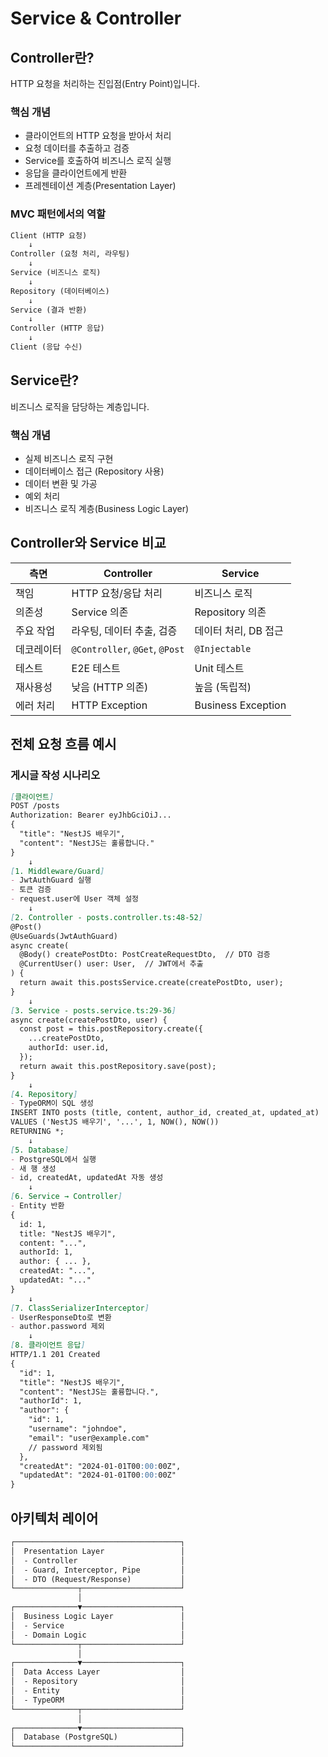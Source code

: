 # Service & Controller

## Controller란?
HTTP 요청을 처리하는 진입점(Entry Point)입니다.

### 핵심 개념
- 클라이언트의 HTTP 요청을 받아서 처리
- 요청 데이터를 추출하고 검증
- Service를 호출하여 비즈니스 로직 실행
- 응답을 클라이언트에게 반환
- 프레젠테이션 계층(Presentation Layer)

### MVC 패턴에서의 역할
```markdown
Client (HTTP 요청)
    ↓
Controller (요청 처리, 라우팅)
    ↓
Service (비즈니스 로직)
    ↓
Repository (데이터베이스)
    ↓
Service (결과 반환)
    ↓
Controller (HTTP 응답)
    ↓
Client (응답 수신)
```

## Service란?
비즈니스 로직을 담당하는 계층입니다.

### 핵심 개념
- 실제 비즈니스 로직 구현
- 데이터베이스 접근 (Repository 사용)
- 데이터 변환 및 가공
- 예외 처리
- 비즈니스 로직 계층(Business Logic Layer)

## Controller와 Service 비교
| 측면 | Controller | Service |
| --- | ---------- | ------- |
| 책임 | HTTP 요청/응답 처리 | 비즈니스 로직 |
| 의존성 | Service 의존 | Repository 의존 |
| 주요 작업 | 라우팅, 데이터 추출, 검증 | 데이터 처리, DB 접근 |
| 데코레이터 | `@Controller`, `@Get`, `@Post`	| `@Injectable` |
| 테스트 | E2E 테스트 | Unit 테스트 |
| 재사용성 | 낮음 (HTTP 의존) | 높음 (독립적) |
| 에러 처리 | HTTP Exception | Business Exception |

## 전체 요청 흐름 예시

### 게시글 작성 시나리오
```markdown
[클라이언트]
POST /posts
Authorization: Bearer eyJhbGciOiJ...
{
  "title": "NestJS 배우기",
  "content": "NestJS는 훌륭합니다."
}
    ↓
[1. Middleware/Guard]
- JwtAuthGuard 실행
- 토큰 검증
- request.user에 User 객체 설정
    ↓
[2. Controller - posts.controller.ts:48-52]
@Post()
@UseGuards(JwtAuthGuard)
async create(
  @Body() createPostDto: PostCreateRequestDto,  // DTO 검증
  @CurrentUser() user: User,  // JWT에서 추출
) {
  return await this.postsService.create(createPostDto, user);
}
    ↓
[3. Service - posts.service.ts:29-36]
async create(createPostDto, user) {
  const post = this.postRepository.create({
    ...createPostDto,
    authorId: user.id,
  });
  return await this.postRepository.save(post);
}
    ↓
[4. Repository]
- TypeORM이 SQL 생성
INSERT INTO posts (title, content, author_id, created_at, updated_at)
VALUES ('NestJS 배우기', '...', 1, NOW(), NOW())
RETURNING *;
    ↓
[5. Database]
- PostgreSQL에서 실행
- 새 행 생성
- id, createdAt, updatedAt 자동 생성
    ↓
[6. Service → Controller]
- Entity 반환
{
  id: 1,
  title: "NestJS 배우기",
  content: "...",
  authorId: 1,
  author: { ... },
  createdAt: "...",
  updatedAt: "..."
}
    ↓
[7. ClassSerializerInterceptor]
- UserResponseDto로 변환
- author.password 제외
    ↓
[8. 클라이언트 응답]
HTTP/1.1 201 Created
{
  "id": 1,
  "title": "NestJS 배우기",
  "content": "NestJS는 훌륭합니다.",
  "authorId": 1,
  "author": {
    "id": 1,
    "username": "johndoe",
    "email": "user@example.com"
    // password 제외됨
  },
  "createdAt": "2024-01-01T00:00:00Z",
  "updatedAt": "2024-01-01T00:00:00Z"
}
```

## 아키텍처 레이어
```markdown
┌─────────────────────────────────────┐
│  Presentation Layer                 │
│  - Controller                       │
│  - Guard, Interceptor, Pipe         │
│  - DTO (Request/Response)           │
└──────────────┬──────────────────────┘
               │
┌──────────────▼──────────────────────┐
│  Business Logic Layer               │
│  - Service                          │
│  - Domain Logic                     │
└──────────────┬──────────────────────┘
               │
┌──────────────▼──────────────────────┐
│  Data Access Layer                  │
│  - Repository                       │
│  - Entity                           │
│  - TypeORM                          │
└──────────────┬──────────────────────┘
               │
┌──────────────▼──────────────────────┐
│  Database (PostgreSQL)              │
└─────────────────────────────────────┘
```